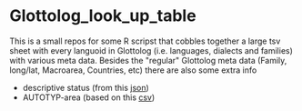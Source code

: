 # Glottolog_look_up_table

This is a small repos for some R scripst that cobbles together a large tsv sheet with every languoid in Glottolog (i.e. languages, dialects and families) with various meta data. Besides the "regular" Glottolog meta data (Family, long/lat, Macroarea, Countries, etc) there are also some extra info

* descriptive status (from this [json]('https://raw.githubusercontent.com/clld/glottolog3/master/glottolog3/static/ldstatus.json'))
* AUTOTYP-area (based on this [csv]("https://raw.githubusercontent.com/autotyp/autotyp-data/master/data/Register.csv"))
